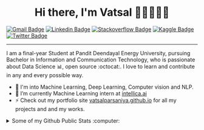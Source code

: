 <h1 align="center">Hi there, I'm Vatsal 👋🏼👨🏻‍💻</h1>

[![Gmail Badge](https://img.shields.io/badge/-vatsal.pict17%40sot.pdpu.ac.in-red?style=flat&logo=gmail&logoColor=white)](mailto:vatsal.pict17@sot.pdpu.ac.in "Connect via Email")
[![Linkedin Badge](https://img.shields.io/badge/-vatsal--parsaniya-blue?style=flat&logo=Linkedin&logoColor=white)](https://www.linkedin.com/in/vatsal-parsaniya/ "Connect on LinkedIn")
[![Stackoverflow Badge](https://img.shields.io/badge/-vatsalparsaniya-orange?style=flat&logo=Stackoverflow&logoColor=white)](https://stackoverflow.com/story/vatsalparsaniya "")
[![Kaggle Badge](https://img.shields.io/badge/-vatsalparsaniya-blue?style=flat&logo=kaggle&logoColor=white)](https://www.linkedin.com/in/vatsal-parsaniya/ "Connect on Kaggle")
[![Twitter Badge](https://img.shields.io/badge/-VatsalParsaniya-00acee?style=flat&logo=Twitter&logoColor=white)](https://twitter.com/VatsalParsaniya "Follow on Twitter")

---

I am a final-year Student at Pandit Deendayal Energy University, pursuing Bachelor  in Information and Communication Technology, who is passionate about Data Science 📊, open source :octocat:. I love to learn and contribute in any and every possible way.

- 🔭 I'm into Machine Learning, Deep Learning, Computer vision and NLP.
- 🌱 I’m currently Machine Learning intern at [intellica.ai](https://intellica.ai/)
- ⚡ Check out my portfolio site [vatsalparsaniya.github.io](https://vatsalparsaniya.github.io/) for all my projects and and my works.

<details>
  <summary>Some of my Github Public Stats :computer:</summary>
  
  ---
  [![Top Langs](https://github-readme-stats.vercel.app/api/top-langs/?username=Vatsalparsaniya&layout=compact&title_color=fff&icon_color=79ff97&text_color=9f9f9f&bg_color=151515)](https://github.com/Vatsalparsaniya/github-readme-stats)

  [![My Github Stats](https://github-readme-stats.vercel.app/api?username=Vatsalparsaniya&show_icons=true&title_color=fff&icon_color=79ff97&text_color=9f9f9f&bg_color=151515)](https://github.com/Vatsalparsaniya)
  
  ---
  
</details>
